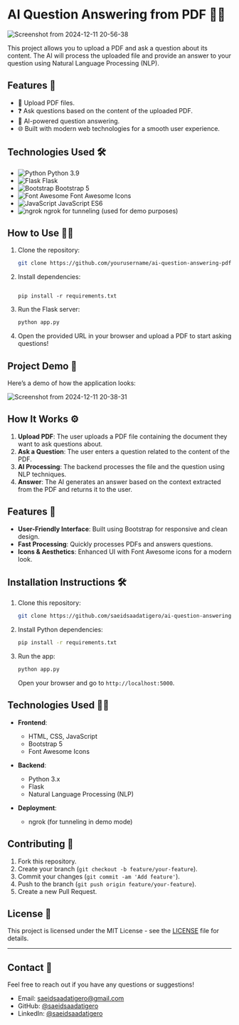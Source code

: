 # AI Question Answering from PDF 📄🤖

![Screenshot from 2024-12-11 20-56-38](https://github.com/user-attachments/assets/e85d991f-c224-4122-89d8-f678e1bbb3d2)


This project allows you to upload a PDF and ask a question about its content. The AI will process the uploaded file and provide an answer to your question using Natural Language Processing (NLP).

## Features 🚀

- 📄 Upload PDF files.
- ❓ Ask questions based on the content of the uploaded PDF.
- 🤖 AI-powered question answering.
- 🌐 Built with modern web technologies for a smooth user experience.
  
## Technologies Used 🛠️

- ![Python](https://img.shields.io/badge/Python-3.9-blue) Python 3.9
- ![Flask](https://img.shields.io/badge/Flask-2.0.1-blue) Flask
- ![Bootstrap](https://img.shields.io/badge/Bootstrap-5-blue) Bootstrap 5
- ![Font Awesome](https://img.shields.io/badge/Font%20Awesome-5-red) Font Awesome Icons
- ![JavaScript](https://img.shields.io/badge/JavaScript-ES6-yellow) JavaScript ES6
- ![ngrok](https://img.shields.io/badge/ngrok-2.3-blue) ngrok for tunneling (used for demo purposes)

## How to Use 🧑‍💻

1. Clone the repository:

   ```bash
   git clone https://github.com/yourusername/ai-question-answering-pdf.git
   ```

2. Install dependencies:

   ```bash![Screenshot from 2024-12-11 20-56-38](https://github.com/user-attachments/assets/85c73c0f-6894-4a8f-9f40-a874f91a31bb)

   pip install -r requirements.txt
   ```

3. Run the Flask server:

   ```bash
   python app.py
   ```

4. Open the provided URL in your browser and upload a PDF to start asking questions!

## Project Demo 🎥

Here’s a demo of how the application looks:

![Screenshot from 2024-12-11 20-38-31](https://github.com/user-attachments/assets/45a8614f-8a95-49e5-8f12-7cb9d840e414)

## How It Works ⚙️

1. **Upload PDF**: The user uploads a PDF file containing the document they want to ask questions about.
2. **Ask a Question**: The user enters a question related to the content of the PDF.
3. **AI Processing**: The backend processes the file and the question using NLP techniques.
4. **Answer**: The AI generates an answer based on the context extracted from the PDF and returns it to the user.

## Features 🚀

- **User-Friendly Interface**: Built using Bootstrap for responsive and clean design.
- **Fast Processing**: Quickly processes PDFs and answers questions.
- **Icons & Aesthetics**: Enhanced UI with Font Awesome icons for a modern look.

## Installation Instructions 🛠️

1. Clone this repository:
   
   ```bash
   git clone https://github.com/saeidsaadatigero/ai-question-answering-pdf.git
   ```

2. Install Python dependencies:

   ```bash
   pip install -r requirements.txt
   ```

3. Run the app:

   ```bash
   python app.py
   ```

   Open your browser and go to `http://localhost:5000`.

## Technologies Used 🧑‍💻

- **Frontend**:
  - HTML, CSS, JavaScript
  - Bootstrap 5
  - Font Awesome Icons

- **Backend**:
  - Python 3.x
  - Flask
  - Natural Language Processing (NLP)

- **Deployment**:
  - ngrok (for tunneling in demo mode)

## Contributing 🤝

1. Fork this repository.
2. Create your branch (`git checkout -b feature/your-feature`).
3. Commit your changes (`git commit -am 'Add feature'`).
4. Push to the branch (`git push origin feature/your-feature`).
5. Create a new Pull Request.

## License 📄

This project is licensed under the MIT License - see the [LICENSE](LICENSE) file for details.

---

## Contact 💬

Feel free to reach out if you have any questions or suggestions!

- Email: [saeidsaadatigero@gmail.com](mailto:saeidsaadatigero@gmail.com)
- GitHub: [@saeidsaadatigero](https://github.com/saeidsaadatigero)
- LinkedIn: [@saeidsaadatigero](https://www.linkedin.com/in/saeidsaadatigero)

```
